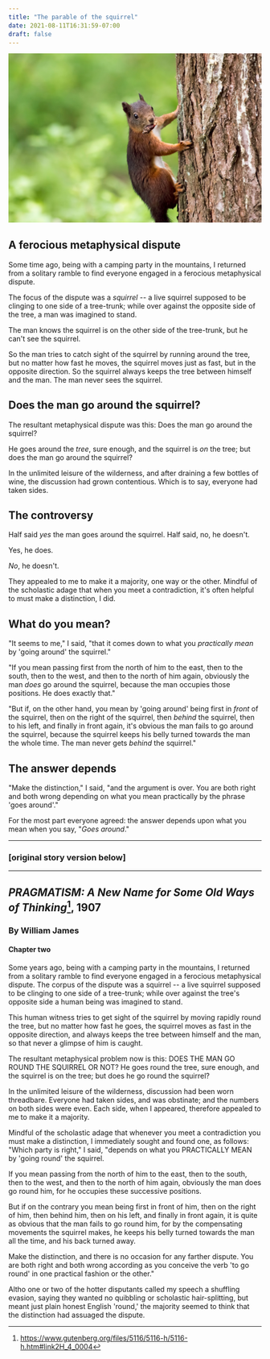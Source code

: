 ```yaml
---
title: "The parable of the squirrel"
date: 2021-08-11T16:31:59-07:00
draft: false
---
```





![squirrel on tree](/images/squirrel-on-tree.jpg)

## A ferocious metaphysical dispute

Some time ago, being with a camping party in the mountains, I
returned from a solitary ramble to find everyone engaged in a
ferocious metaphysical dispute.


The focus of the dispute was a _squirrel_ -- a live squirrel supposed
to be clinging to one side of a tree-trunk; while over against the
opposite side of the tree, a man was imagined to stand.

The man knows the squirrel is on the other side of the tree-trunk,
but he can't see the squirrel.

So the man tries to catch sight of the squirrel by running around the
tree, but no matter how fast he moves, the squirrel moves just as
fast, but in the opposite direction. So the squirrel always keeps the
tree between himself and the man. The man never sees the squirrel.

## Does the man go around the squirrel?

The resultant metaphysical dispute was this: Does the man go around
the squirrel?

He goes around the _tree_, sure enough, and the squirrel is _on_ the
tree; but does the man go around the squirrel?

In the unlimited leisure of the wilderness, and after draining a few
bottles of wine, the discussion had grown contentious. Which is to
say, everyone had taken sides.

## The controversy

Half said _yes_ the man goes around the squirrel. Half said, no, he
doesn't.

Yes, he does.

_No_, he doesn't.

They appealed to me to make it a majority, one way or the other.
Mindful of the scholastic adage that when you meet a contradiction,
it's often helpful to must make a distinction, I did.

## What do you mean?

"It seems to me," I said, "that it comes down to what you _practically mean_
by 'going around' the squirrel."


"If you mean passing first from the north of him to the east, then to
the south, then to the west, and then to the north of him again,
obviously the man _does_ go around the squirrel, because the man
occupies those positions. He does exactly that."

"But if, on the other hand, you mean by 'going around' being first in
_front_ of the squirrel, then on the right of the squirrel, then
_behind_ the squirrel, then to his left, and finally in front again,
it's obvious the man fails to go around the squirrel, because the
squirrel keeps his belly turned towards the man the whole time. The
man never gets _behind_ the squirrel."

## The answer depends

"Make the distinction," I said, "and the argument is over. You are
both right and both wrong depending on what you mean practically by
the phrase 'goes around'."

For the most part everyone agreed: the answer depends upon what you
mean when you say, "_Goes around_."


----



### [original story version below]


----

## _PRAGMATISM: A New Name for Some Old Ways of Thinking_[^2], 1907
### By William James

#### Chapter two

Some years ago, being with a camping party in the mountains, I
returned from a solitary ramble to find everyone engaged in a
ferocious metaphysical dispute. The corpus of the dispute was a
squirrel -- a live squirrel supposed to be clinging to one side of a
tree-trunk; while over against the tree's opposite side a human being
was imagined to stand.

This human witness tries to get sight of the squirrel by moving
rapidly round the tree, but no matter how fast he goes, the squirrel
moves as fast in the opposite direction, and always keeps the tree
between himself and the man, so that never a glimpse of him is
caught.

The resultant metaphysical problem now is this: DOES THE MAN GO ROUND
THE SQUIRREL OR NOT? He goes round the tree, sure enough, and the
squirrel is on the tree; but does he go round the squirrel?

In the unlimited leisure of the wilderness, discussion had been worn
threadbare. Everyone had taken sides, and was obstinate; and the
numbers on both sides were even. Each side, when I appeared,
therefore appealed to me to make it a majority.

Mindful of the scholastic adage that whenever you meet a
contradiction you must make a distinction, I immediately sought and
found one, as follows: "Which party is right," I said, "depends on
what you PRACTICALLY MEAN by 'going round' the squirrel.

If you mean passing from the north of him to the east, then to the
south, then to the west, and then to the north of him again,
obviously the man does go round him, for he occupies these successive
positions.

But if on the contrary you mean being first in front of him, then on
the right of him, then behind him, then on his left, and finally in
front again, it is quite as obvious that the man fails to go round
him, for by the compensating movements the squirrel makes, he keeps
his belly turned towards the man all the time, and his back turned
away.

Make the distinction, and there is no occasion for any farther
dispute. You are both right and both wrong according as you conceive
the verb 'to go round' in one practical fashion or the other."

Altho one or two of the hotter disputants called my speech a
shuffling evasion, saying they wanted no quibbling or scholastic
hair-splitting, but meant just plain honest English 'round,' the
majority seemed to think that the distinction had assuaged the
dispute.


[^1]: From chapter 2 of: _Pragmatism: A New Name for Some Old Ways of
Thinking_, by William James. Originally published in 1907

[^2]: https://www.gutenberg.org/files/5116/5116-h/5116-h.htm#link2H_4_0004


